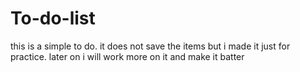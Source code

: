 # To-do-list
this is a simple to do. it does not save the items but i made it just for practice. later on i will work more on it and make it batter
